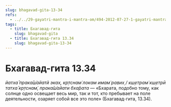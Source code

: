 ```yaml
---
slug: bhagavad-gita-13-34
refs:
  - ../../29-gayatri-mantra-i-mantra-om/494-2012-07-27-1-gayatri-mantra.md
tags:
  - title: Бхагавад-гита
    slug: bhagavad-gita
  - title: Бхагавад-гита 13.34
    slug: bhagavad-gita-13-34
---
```


# Бхагавад-гита 13.34

*йатха̄ прака̄ш́айатй эках̣, кр̣тснам̇ локам имам̇ равих̣ / кш̣етрам̇ кш̣етрӣ татха̄ кр̣тснам̇, прака̄ш́айати бха̄рата* — «Бхарата, подобно тому, как солнце одно освещает весь мир, так и тот, кто пребывает на поле деятельности, озаряет собой все это поле» (Бхагавад-гита, 13.34).
